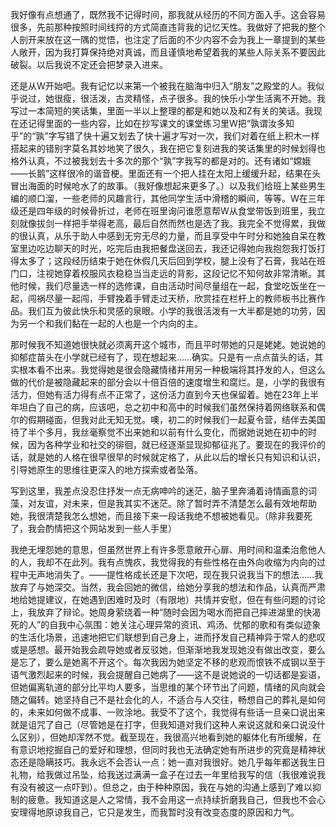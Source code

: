 我好像有点想通了，既然我不记得时间，那我就从经历的不同方面入手。这会容易很多，先前那种按照时间线捋的方式简直违背我的记忆天性。我做好了把我的整个人剖开来放在这一隅的觉悟，也注定了后面的不少内容不会为我上一章提到的某些人敞开，因为我打算保持绝对真诚，而且谨慎地希望着我的某些人际关系不要因此破裂。以后我说不定还会把梦录入进来。

还是从W开始吧。我有记忆以来第一个被我在脑海中归入“朋友”之殿堂的人。我似乎说过，她很瘦，很活泼，古灵精怪，点子很多。我的快乐小学生活离不开她。我写过一本简短的笑话集，里面一半以上整理的都是和她以及和Z有关的笑话。我现在还记得里面的一些内容，比如在抄写课文的课堂练习里W把“孰谓汝多知乎”的“孰”字写错了快十遍又划去了快十遍才写对一次，我们对着在纸上积木一样搭起来的错别字莫名其妙地笑了很久，我在把它复刻进我的笑话集里的时候划得也格外认真，不过被我划去十多次的那个“孰”字我写的都是对的。还有诸如“嫦娥——长鹅”这样很冷的谐音梗。里面还有一个把人挂在太阳上缓缓升起，结果在头冒出海面的时候呛水了的故事。（我好像想起来更多了。）以及我们给班上某些男生编的顺口溜，一些老师的风趣言行，其他同学生活中滑稽的瞬间，等等。W在三年级还是四年级的时候骨折过，老师在班里询问谁愿意帮W从食堂带饭到班里，我立刻就像拔剑一样把手举得老高，最后自然而然也是选了我。我完全不觉得累，我做的很认真，从乐于助人中感到无穷无尽的力量，而且享受中午时分和她独自呆在教室里边吃边聊天的时光，吃完后由我把餐盘送回去，我还记得她向我抱怨我打饭打得太多了；这段经历结束于她在休假几天后回到学校，腿上没有了石膏，我站在班门口，注视她穿着校服风衣稳稳当当走远的背影，这段记忆不知何故非常清晰。其他时候，我们尽量选一样的选修课，自由活动时间尽量组在一起，食堂吃饭坐在一起，闯祸尽量一起闯，手臂挽着手臂走过天桥，欣赏挂在栏杆上的教师板书比赛作品。我们互为彼此快乐和灵感的泉眼。小学的我很活泼有一大半都是她的功劳，因为另一个和我们黏在一起的人也是一个内向的主。

那时候我不知道她很快就必须离开这个城市，而且平时带她的只是姥姥。她说她的抑郁症苗头在小学就已经有了，现在想起来……确实。只是有一点点苗头的话，其实根本看不出来。我觉得她是很会隐藏情绪并用另一种极端将其抒发的人，但这么做的代价是被隐藏起来的部分会以十倍百倍的速度增生和腐烂。是，小学的我很有活力，但她有活力得有点不正常了，这份活力直到今天也保留着。她在23年上半年坦白了自己的病，应该吧，总之初中和高中的时候我们虽然保持着网络联系和偶尔的假期碰面，但我对此无知无觉。噢，初二的时候我们一起夏令营，结伴去美国待了半个多月，我丝毫察觉不出来她和以前有什么变化，而据她说她在初中的时候，因为各种学业和社交的徘徊，就已经逐渐显现抑郁征兆了。要现在的我评价的话，就是她的人格在很早很早的时候就定格了，从此以后的增长只有知识和认识，引导她原生的思维往更深入的地方探索或者坠落。

写到这里，我差点没忍住抒发一点无病呻吟的迷茫，脑子里奔涌着诗情画意的词藻，对友谊，对未来，但是我其实不迷茫。除了暂时弄不清楚怎么最有效地帮助她，我很清楚我怎么想她，而且接下来一段话我绝不想被她看见。（除非我要死了，我会酌情把这个网站发到一些人手里）

我绝无埋怨她的意思，但虽然世界上有许多愿意敞开心扉、用时间和温柔治愈他人的人，我却不在此列。我有点愧疚，我觉得我的有些性格在由外向收缩为内向的过程中无声地消失了。——提性格成长还是下次吧，现在我只说我当下的想法……我放弃了与她深交。当然，我会回她的微信，给她分享我的想法和作品，认真而严肃地给她提建议，在她遇到困难时及时（有限地）共情并安慰，但在有些问题的讨论上，我放弃了辩论。她周身萦绕着一种“随时会因为喝水而把自己摔进湖里的快渴死的人”的自我中心氛围：她关注心理异常的资讯、鸡汤、忧郁的歌和有类似迹象的生活化场景，迅速地把它们联想到自己身上，进而抒发自己精神异于常人的悲叹或是感想。最开始我会疏导她或者反驳她，但渐渐地我发现她没有做出改变，要么是忘了，要么是她离不开这个。每次我因为她坚定不移的悲观而恨铁不成钢以至于语气激烈起来的时候，我会提醒自己她病了——这不是说她说的一切话都是妄语，但她偏离轨道的部分比平均人要多，当思维的某个环节出了问题，情绪的风向就会随之偏转。她坚持自己不是社会化的人，不适合与人交往，畅想自己的葬礼是如何的，未来如何做不成事、一败涂地。我受不了这个，我觉得有些话一旦亲口说出来就是诅咒了自己（尽管她是在打字，但我知道对我们这种人来说这就和亲口说没什么区别），但她却浑然不觉。截至现在，我很高兴地看到她的躯体化有所缓解，在有意识地挖掘自己的爱好和理想，但同时我也无法确定她有所进步的究竟是精神状态还是隐瞒技巧。我永远不会否认一点：她一直对我很好。她几乎每年都送我生日礼物，给我做过吊坠，给我送过满满一盒子在过去一年里给我写的信（我很难说我有没有被这一点吓到）。但总之，由于种种原因，我在与她的沟通上感到了难以抑制的疲惫。我知道这是人之常情，我不会用这一点持续折磨我自己，但我也不会心安理得地原谅我自己，它只是发生，而我暂时没有改变态度的原因和力气。
